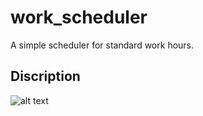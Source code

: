 # work_scheduler

A simple scheduler for standard work hours.

## Discription

![alt text](https://raw.githubusercontent.com/AlWesson/work_scheduler/master/Assets/images/SC_1.png)